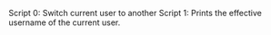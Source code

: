 Script 0: Switch current user to another
Script 1: Prints the effective username of the current user.
